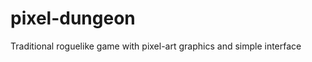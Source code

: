 pixel-dungeon
=============

Traditional roguelike game with pixel-art graphics and simple interface
